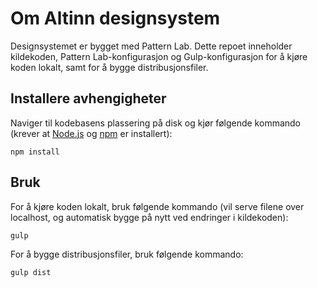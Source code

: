 # Om Altinn designsystem

Designsystemet er bygget med Pattern Lab. Dette repoet inneholder kildekoden, Pattern Lab-konfigurasjon og Gulp-konfigurasjon for å kjøre koden lokalt, samt for å bygge distribusjonsfiler.

## Installere avhengigheter

Naviger til kodebasens plassering på disk og kjør følgende kommando (krever at [Node.js](https://github.com/nodejs/node) og [npm](https://github.com/npm/npm) er installert):

```
npm install
```

## Bruk

For å kjøre koden lokalt, bruk følgende kommando (vil serve filene over localhost, og automatisk bygge på nytt ved endringer i kildekoden):

```
gulp
```

For å bygge distribusjonsfiler, bruk følgende kommando:

```
gulp dist
```
